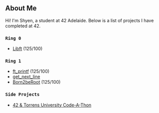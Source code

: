 ## About Me
Hi! I'm Shyen, a student at 42 Adelaide.
Below is a list of projects I have completed at 42.

### `Ring 0`
* [Libft](https://github.com/fractalfeeling/42-Libft.git) (125/100)

### `Ring 1`
* [ft_printf](https://github.com/fractalfeeling/42-ft_printf) (125/100)
* [get_next_line](https://github.com/fractalfeeling/42-get_next_line)
* [Born2beRoot](https://github.com/fractalfeeling/42-Born2beRoot.git) (125/100)

### `Side Projects`
* [42 & Torrens University Code-A-Thon](https://github.com/fractalfeeling/42-Torrens-Codeathon)
